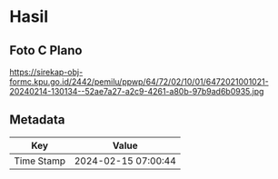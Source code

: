# Hasil

## Foto C Plano

https://sirekap-obj-formc.kpu.go.id/2442/pemilu/ppwp/64/72/02/10/01/6472021001021-20240214-130134--52ae7a27-a2c9-4261-a80b-97b9ad6b0935.jpg


## Metadata

| Key        | Value               |
| ---------- | ------------------- |
| Time Stamp | 2024-02-15 07:00:44 |



